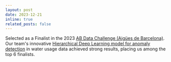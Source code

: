 ```yaml
---
layout: post
date: 2023-12-21
inline: true
related_posts: false
---
```


Selected as a Finalist in the 2023 [AB Data Challenge (Aigües de Barcelona)](https://www.abdatachallenge.cat/en/home-en/). Our team's innovative [Hierarchical Deep Learning model for anomaly detection](https://davidperezcarrasco.github.io/projects/anomaly_detection/) in water usage data achieved strong results, placing us among the top 6 finalists.
